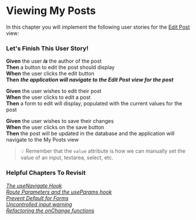 # Viewing My Posts
In this chapter you will implement the following user stories for the [Edit Post](./LEARN_WIREFRAME.md#-my-posts) view:

### Let's Finish This User Story!
**Given** the user ***is*** the author of the post<br>
**Then** a button to edit the post should display<br>
**When** the user clicks the edit button<br>
**Then** ***the application will navigate to the Edit Post view for the post***

**Given** the user wishes to edit their post<br>
**When** the user clicks to edit a post<br>
**Then** a form to edit will display, populated with the current values for the post

**Given** the user wishes to save their changes<br>
**When** the user clicks on the save button<br>
**Then** the post will be updated in the database and the application will navigate to the My Posts view

> 💡 Remember that the `value` attribute is how we can manually set the value of an input, textarea, select, etc. 

### Helpful Chapters To Revisit

*[The useNavigate Hook](./REPAIR_EMPLOYEE_EDIT.md#the-usenavigate-hook)*<br>
*[Route Parameters and the useParams hook](./REPAIR_CUST_DETAILS.md#route-parameters-and-the-useparams-hook)*<br>
*[Prevent Default for Forms](./REPAIR_EMPLOYEE_EDIT.md#prevent-default-for-forms)*<br>
*[Uncontrolled input warning](./REPAIR_EMPLOYEE_EDIT.md#whats-up-with-that-warning)*<br>
*[Refactoring the onChange functions](./REPAIR_EMPLOYEE_EDIT.md#refactoring-the-onchange-functions)*